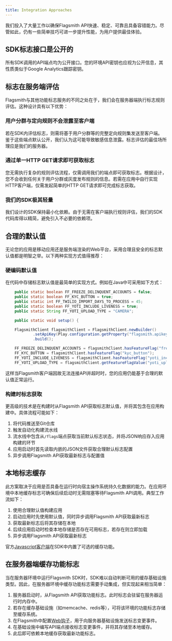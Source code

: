 ```yaml
---
title: Integration Approaches
---
```


我们投入了大量工作以确保Flagsmith API快速、稳定、可靠且具备容错能力。尽管如此，仍有一些简单技巧可进一步提升性能，为用户提供最佳体验。

## SDK标志接口是公开的

所有SDK调用的API端点均为公开接口。您的环境API密钥也应视为公开信息，其性质类似于Google Analytics跟踪密钥。

## 标志在服务端评估

Flagsmith与其他功能标志服务的不同之处在于，我们会在服务器端执行标志规则评估。这种设计具有以下优势：

### 用户分群与定向规则不会泄露至客户端

若在SDK内评估标志，则需将基于用户分群等的完整定向规则集发送至客户端。鉴于这些端点默认公开，我们认为这可能导致敏感信息泄露。标志评估的最佳场所理应是我们的服务器。

### 通过单一HTTP GET请求即可获取标志

您无需执行复杂的规则评估流程，仅需调用我们的端点即可获取标志。根据设计，您不会收到任何关于用户分群或灰度发布规则的信息。若需在应用中自行实现HTTP客户端，仅需发起简单的HTTP GET请求即可完成标志获取。

### 我们的SDK极其轻量

我们设计的SDK保持最小化依赖。由于无需在客户端执行规则评估，我们的SDK代码库得以精简，避免引入不必要的依赖项。

## 合理的默认值

无论您的应用是移动应用还是服务端渲染的Web平台，采用合理且安全的标志默认值都是明智之举。以下两种实现方式值得推荐：

### 硬编码默认值

在代码中存储标志默认值是最简单的实现方式。例如在Java中可采用如下方式：

```java
    public static boolean FF_FREEZE_DELINQUENT_ACCOUNTS = false;
    public static boolean FF_KYC_BUTTON = true;
    public static int FF_TWILIO_IMPORT_DAYS_TO_PROCESS = 45;
    public static boolean FF_YOTI_INCLUDE_LIVENESS = true;
    public static String FF_YOTI_UPLOAD_TYPE = "CAMERA";

    public static void setup() {

    FlagsmithClient flagsmithClient = FlagsmithClient.newBuilder()
            .setApiKey(Play.configuration.getProperty("flagsmith.apikey"))
            .build();

    FF_FREEZE_DELINQUENT_ACCOUNTS = flagsmithClient.hasFeatureFlag("freeze_delinquent_accounts");
    FF_KYC_BUTTON = flagsmithClient.hasFeatureFlag("kyc_button");
    FF_YOTI_INCLUDE_LIVENESS = flagsmithClient.hasFeatureFlag("yoti_include_liveness");
    FF_YOTI_UPLOAD_TYPE = flagsmithClient.getFeatureFlagValue("yoti_upload_type");
```

这样当Flagsmith客户端因故无法连接API并超时时，您的应用仍能基于合理的默认值正常运行。

### 构建时标志获取

更高级的技术是在构建时从Flagsmith API获取标志默认值，并将其包含在应用构建中。具体流程可能如下：

1. 将代码推送至Git仓库
2. 触发自动化构建流水线
3. 流水线中包含从`/flags`端点获取当前默认标志状态，并将JSON响应存入应用构建的环节
4. 应用启动时首先读取内嵌的JSON文件获取合理默认标志配置
5. 异步调用Flagsmith API获取最新标志与配置值

## 本地标志缓存

此方案取决于应用是否具备在运行时向宿主操作系统持久化数据的能力。在应用环境中本地缓存标志可确保后续启动时无需阻塞等待Flagsmith API调用。典型工作流如下：

1. 使用合理默认值构建应用
2. 启动应用时先使用默认值，同时异步调用Flagsmith API获取最新标志
3. 获取最新标志后将其存储在本地
4. 后续应用启动时检查本地存储是否存在可用标志，若存在则立即加载
5. 异步调用Flagsmith API获取最新标志

官方[Javascript客户端](/clients/javascript/)在SDK中内置了可选的缓存功能。

## 在服务器端缓存功能标志

当在服务器环境中运行Flagsmith SDK时，SDK难以自动判断可用的缓存基础设施类型。因此，在服务器环境中缓存功能标志需要手动集成，但实现起来相当简单：

1. 服务器启动时，从Flagsmith API获取功能标志。此时标志会驻留在服务器运行时内存中。
2. 若存在缓存基础设施（如memcache、redis等），可将该环境的功能标志存储至缓存系统。
3. 在Flagsmith中配置[Web钩子](/advanced-use/system-administration.md#web-hooks)，用于向服务器基础设施发送标志变更事件。
4. 在基础设施中编写API端点接收标志变更事件，并将其存储至本地缓存。
5. 此后即可依赖本地缓存获取最新功能标志。
